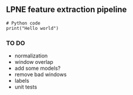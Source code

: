 ## LPNE feature extraction pipeline


```python3
# Python code
print("Hello world")
```


### TO DO
* normalization
* window overlap
* add some models?
* remove bad windows
* labels
* unit tests
